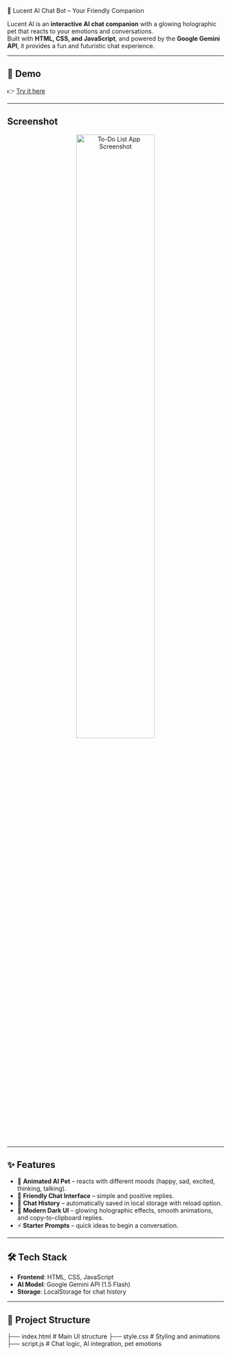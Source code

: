   🌌 Lucent AI Chat Bot – Your Friendly Companion  

Lucent AI is an **interactive AI chat companion** with a glowing holographic pet that reacts to your emotions and conversations.  
Built with **HTML, CSS, and JavaScript**, and powered by the **Google Gemini API**, it provides a fun and futuristic chat experience.  

---

## 🚀 Demo  
👉 [Try it here](https://diljith-kp.github.io/Ai-chat-bot)  

---

##  Screenshot  
<p align="center">
  <img src="https://res.cloudinary.com/dptj37ebu/image/upload/v1757801326/Screenshot_2025-09-14_032717_vvsgxq.png" alt="To-Do List App Screenshot" width="60%">
</p>

---

## ✨ Features  
- 🐾 **Animated AI Pet** – reacts with different moods (happy, sad, excited, thinking, talking).  
- 💬 **Friendly Chat Interface** – simple and positive replies.  
- 📜 **Chat History** – automatically saved in local storage with reload option.  
- 🎨 **Modern Dark UI** – glowing holographic effects, smooth animations, and copy-to-clipboard replies.  
- ⚡ **Starter Prompts** – quick ideas to begin a conversation.  

---

## 🛠️ Tech Stack  
- **Frontend**: HTML, CSS, JavaScript  
- **AI Model**: Google Gemini API (1.5 Flash)  
- **Storage**: LocalStorage for chat history  

---

## 📂 Project Structure  
├── index.html # Main UI structure
├── style.css # Styling and animations
├── script.js # Chat logic, AI integration, pet emotions
